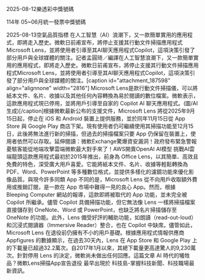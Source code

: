 
2025-08-12樂透彩中獎號碼

                                
114年 05~06月統一發票中獎號碼
                             
2025-08-13空氣品質指標
                              在人工智慧（AI）浪潮下，又一款簡單實用的應用程式，即將走入歷史。微軟日前甫宣布，將停止支援其行動文件掃描應用程式Microsoft Lens，並將使用者引導至其AI聊天應用程式Copilot，這項決策引發了部分用戶與全球媒體的關注。記者孟圓琦／編譯在人工智慧浪潮下，又一款簡單實用的應用程式，即將走入歷史。微軟日前甫宣布，將停止支援其行動文件掃描應用程式Microsoft Lens，並將使用者引導至其AI聊天應用程式Copilot，這項決策引發了部分用戶與全球媒體的關注。[caption id="attachment_187598" align="alignnone" width="2816"] Microsoft Lens是款行動文件掃描儀，可以將紙本文件、名片、收據以及其他任何內容轉換為易於閱讀的數位檔案。微軟表示，這款應用程式現已停用，並將用戶引導至自家的 Copilot AI 聊天應用程式。(圖/AI生成)[/caption]根據微軟最新公布的支援文件，Microsoft Lens 將從2025年9月15日起，停止在 iOS 和 Android 裝置上提供服務，並於同年11月15日從 App Store 與 Google Play 商店下架。現有使用者仍可繼續使用其掃描功能至12月15日，此後將無法進行新的掃描，但過去的掃描檔案只要 App 仍保留在裝置上，使用者依然可以存取。延伸閱讀：微軟Exchange驚爆資安漏洞！政府發布緊急警報 憂駭客能從地端攻擊雲端微軟最大對手來了！AWS開賣OpenAI AI模型 挑戰AI雲端龍頭這款應用程式最初於2015年推出，前身為 Office Lens，以其簡單、高效且免費的特色，深受廣大用戶喜愛。它能將紙本文件、名片、收據等輕鬆轉換為 PDF、Word、PowerPoint 等多種數位格式，並提供多樣化的濾鏡功能來優化影像品質。與現今許多同類 App 不同的是，Microsoft Lens 從不向用戶收取額外費用或推銷訂閱，是一款在 App 市場中難得一見的良心 App。然而，根據 Bleeping Computer 網站的報導，這款即將被取代的 App 功能，並未完全被 Copilot 所繼承。儘管 Copilot 具備掃描功能，但它無法像 Lens 一樣將掃描檔案直接儲存到 OneNote、Word 或 PowerPoint，也缺乏將名片掃描儲存至 OneNote 的功能。此外，Lens 備受好評的輔助功能，如朗讀（read-out-loud）和沉浸式閱讀器（Immersive Reader）整合，也在 Copilot 中缺席。儘管如此，Microsoft Lens 在退役前仍擁有不小的用戶基礎。根據應用程式情報供應商 Appfigures 的數據顯示，在過去30天內，Lens 在 App Store 和 Google Play 上的下載量已超過32.2萬次。自2017年1月以來，其總下載量更高達驚人的9,230萬次。針對停用 Lens 的決定，微軟尚未做出任何回應。這篇文章 AI 時代的犧牲品？微軟Lens掃描App宣告退役 最早出現於 科技島-掌握科技新聞、科技職場最新資訊。